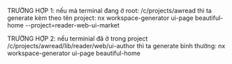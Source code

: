 TRƯỜNG HỢP 1: nếu mà terminal đang ở root: /c/projects/awread
thì ta generate kèm theo tên project:
nx workspace-generator ui-page beautiful-home --project=reader-web-ui-market

TRƯỜNG HỢP 2: nếu terminial đã ở trong project /c/projects/awread/lib/reader/web/ui-author
thì ta generate bình thường:
nx workspace-generator ui-page beautiful-home
